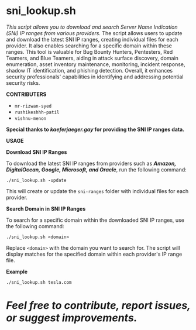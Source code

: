 # **sni_lookup.sh**
 _This script allows you to download and search Server Name Indication (SNI) IP ranges from various providers._
 The script allows users to update and download the latest SNI IP ranges, creating individual files for each provider. It also enables searching for a specific domain within these ranges. This tool is valuable for Bug Bounty Hunters, Pentesters, Red Teamers, and Blue Teamers, aiding in attack surface discovery, domain enumeration, asset inventory maintenance, monitoring, incident response, shadow IT identification, and phishing detection. Overall, it enhances security professionals' capabilities in identifying and addressing potential security risks.
 
**CONTRIBUTERS**

- `mr-rizwan-syed`
- `rushikeshhh-patil`
- `vishnu-menon`

**Special thanks to _kaeferjaeger.gay_ for providing the SNI IP ranges data.**

**USAGE**

**Download SNI IP Ranges**

To download the latest SNI IP ranges from providers such as ***Amazon, DigitalOcean, Google, Microsoft, and Oracle***, run the following command:

```./sni_lookup.sh -update```

This will create or update the `sni-ranges` folder with individual files for each provider.

**Search Domain in SNI IP Ranges**

To search for a specific domain within the downloaded SNI IP ranges, use the following command:

```./sni_lookup.sh <domain>```

Replace `<domain>` with the domain you want to search for. The script will display matches for the specified domain within each provider's IP range file.

**Example**

```./sni_lookup.sh tesla.com```

# **_Feel free to contribute, report issues, or suggest improvements._** 
